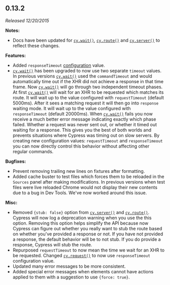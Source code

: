 ## 0.13.2

_Released 12/20/2015_

**Notes:**

- Docs have been updated for [`cy.wait()`](/api/commands/wait),
  [`cy.route()`](/api/commands/route) and [`cy.server()`](/api/commands/server)
  to reflect these changes.

**Features:**

- Added `responseTimeout` [configuration](/guides/references/configuration)
  value.
- [`cy.wait()`](/api/commands/wait) has been upgraded to now use two separate
  `timeout` values. In previous versions [`cy.wait()`](/api/commands/wait) used
  the `commandTimeout` and would automatically time out if the XHR did not
  achieve a response in that time frame. Now [`cy.wait()`](/api/commands/wait)
  will go through two independent timeout phases. At first
  [`cy.wait()`](/api/commands/wait) will wait for an XHR to be requested which
  matches its route. It will wait up to the value configured with
  `requestTimeout` (default 5000ms). After it sees a matching request it will
  then go into `response` waiting mode. It will wait up to the value configured
  with `responseTimeout` (default 20000ms). When
  [`cy.wait()`](/api/commands/wait) fails you now receive a much better error
  message indicating exactly which phase failed. Whether a request was never
  sent out, or whether it timed out waiting for a response. This gives you the
  best of both worlds and prevents situations where Cypress was timing out on
  slow servers. By creating new configuration values: `requestTimeout` and
  `responseTimeout` you can now directly control this behavior without affecting
  other regular commands.

**Bugfixes:**

- Prevent removing trailing new lines on fixtures after formatting.
- Added cache buster to test files which forces them to be reloaded in the
  `Sources` panel after making modifications. In previous versions when test
  files were live reloaded Chrome would not display their new contents due to a
  bug in Dev Tools. We've now worked around this issue.

**Misc:**

- Removed `{stub: false}` option from [`cy.server()`](/api/commands/server) and
  [`cy.route()`](/api/commands/route). Cypress will now log a deprecation
  warning when you use the this option. Removing this option helps simplify the
  API because now Cypress can figure out whether you really want to stub the
  route based on whether you've provided a response or not. If you have not
  provided a response, the default behavior will be to not stub. If you do
  provide a response, Cypress will stub the route.
- Repurposed `requestTimeout` to now mean the time we wait for an XHR to be
  requested. Changed [`cy.request()`](/api/commands/request) to now use
  `responseTimeout` configuration value.
- Updated many error messages to be more consistent.
- Added special error messages when elements cannot have actions applied to them
  with a suggestion to use `{force: true}`.
